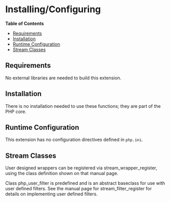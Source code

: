 Installing/Configuring
======================

**Table of Contents**

-   [Requirements](/stream/setup.html#Requirements)
-   [Installation](/stream/setup.html#Installation)
-   [Runtime Configuration](/stream/setup.html#Runtime%20Configuration)
-   [Stream Classes](/stream/setup.html#Stream%20Classes)

Requirements
------------

No external libraries are needed to build this extension.

Installation
------------

There is no installation needed to use these functions; they are part of
the PHP core.

Runtime Configuration
---------------------

This extension has no configuration directives defined in `php.ini`.

Stream Classes
--------------

User designed wrappers can be registered via <span
class="function">stream\_wrapper\_register</span>, using the class
definition shown on that manual page.

Class <span class="classname">php\_user\_filter</span> is predefined and
is an abstract baseclass for use with user defined filters. See the
manual page for <span class="function">stream\_filter\_register</span>
for details on implementing user defined filters.
